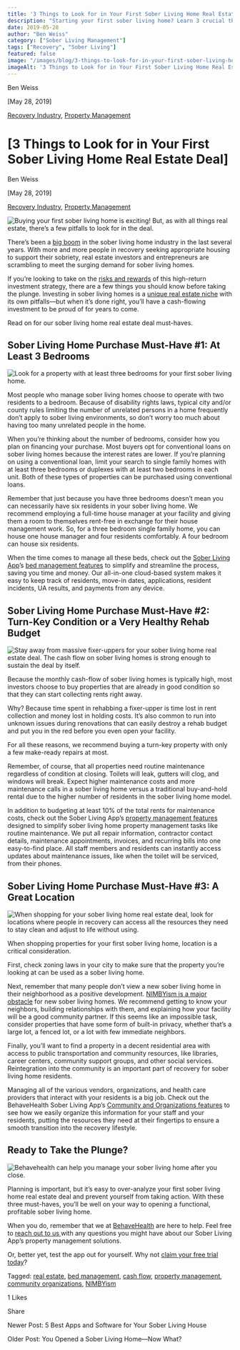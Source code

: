 ```yaml
---
title: '3 Things to Look for in Your First Sober Living Home Real Estate Deal'
description: "Starting your first sober living home? Learn 3 crucial things to look for in your real estate deal. Key factors for success."
date: 2019-05-28
author: "Ben Weiss"
category: ["Sober Living Management"]
tags: ["Recovery", "Sober Living"]
featured: false
image: "/images/blog/3-things-to-look-for-in-your-first-sober-living-home-real-estate-deal/paintingahouse.png"
imageAlt: '3 Things to Look for in Your First Sober Living Home Real Estate Deal'
---
```


Ben Weiss

[May 28, 2019]

[Recovery Industry](/sober-living-app-blog/category/Recovery+Industry), [Property Management](/sober-living-app-blog/category/Property+Management)

#  [3 Things to Look for in Your First Sober Living Home Real Estate Deal]

Ben Weiss

[May 28, 2019]

[Recovery Industry](/sober-living-app-blog/category/Recovery+Industry), [Property Management](/sober-living-app-blog/category/Property+Management)

![Buying your first sober living home is exciting! But, as with all things real estate, there’s a few pitfalls to look for in the deal.](/images/blog/3-things-to-look-for-in-your-first-sober-living-home-real-estate-deal/realestatedeal.png)

There’s been a [big boom](https://www.nbcbayarea.com/investigations/Big-Demand-Fast-Money--No-Regulations-Make-Sober-Homes-a-Wild-West--506131641.html) in the sober living home industry in the last several years. With more and more people in recovery seeking appropriate housing to support their sobriety, real estate investors and entrepreneurs are scrambling to meet the surging demand for sober living homes. 

If you’re looking to take on the [risks and rewards](https://www.fxstreet.com/education/investing-in-real-estate-as-a-sober-living-facility-201901290707) of this high-return investment strategy, there are a few things you should know before taking the plunge. Investing in sober living homes is a [unique real estate niche](https://smallbusiness.chron.com/open-sober-living-home-18359.html) with its own pitfalls—but when it’s done right, you’ll have a cash-flowing investment to be proud of for years to come. 

Read on for our sober living home real estate deal must-haves.

## Sober Living Home Purchase Must-Have #1: At Least 3 Bedrooms 

![Look for a property with at least three bedrooms for your first sober living home.](/images/blog/3-things-to-look-for-in-your-first-sober-living-home-real-estate-deal/bedroom.png)

Most people who manage sober living homes choose to operate with two residents to a bedroom. Because of disability rights laws, typical city and/or county rules limiting the number of unrelated persons in a home frequently don’t apply to sober living environments, so don’t worry too much about having too many unrelated people in the home. 

When you’re thinking about the number of bedrooms, consider how you plan on financing your purchase. Most buyers opt for conventional loans on sober living homes because the interest rates are lower. If you’re planning on using a conventional loan, limit your search to single family homes with at least three bedrooms or duplexes with at least two bedrooms in each unit. Both of these types of properties can be purchased using conventional loans. 

Remember that just because you have three bedrooms doesn’t mean you can necessarily have six residents in your sober living home. We recommend employing a full-time house manager at your facility and giving them a room to themselves rent-free in exchange for their house management work. So, for a three bedroom single family home, you can house one house manager and four residents comfortably. A four bedroom can house six residents. 

When the time comes to manage all these beds, check out the [Sober Living App](http://soberlivingapp.com)’s [bed management features](../../../../housing.html) to simplify and streamline the process, saving you time and money. Our all-in-one cloud-based system makes it easy to keep track of residents, move-in dates, applications, resident incidents, UA results, and payments from any device.  

## Sober Living Home Purchase Must-Have #2: Turn-Key Condition or a Very Healthy Rehab Budget

![Stay away from massive fixer-uppers for your sober living home real estate deal. The cash flow on sober living homes is strong enough to sustain the deal by itself.](/images/blog/3-things-to-look-for-in-your-first-sober-living-home-real-estate-deal/paintingahouse.png)

Because the monthly cash-flow of sober living homes is typically high, most investors choose to buy properties that are already in good condition so that they can start collecting rents right away. 

Why? Because time spent in rehabbing a fixer-upper is time lost in rent collection and money lost in holding costs. It’s also common to run into unknown issues during renovations that can easily destroy a rehab budget and put you in the red before you even open your facility.  

For all these reasons, we recommend buying a turn-key property with only a few make-ready repairs at most. 

Remember, of course, that all properties need routine maintenance regardless of condition at closing. Toilets will leak, gutters will clog, and windows will break. Expect higher maintenance costs and more maintenance calls in a sober living home versus a traditional buy-and-hold rental due to the higher number of residents in the sober living home model. 

In addition to budgeting at least 10% of the total rents for maintenance costs, check out the Sober Living App’s [property management features](../../../../features.html#properties) designed to simplify sober living home property management tasks like routine maintenance. We put all repair information, contractor contact details, maintenance appointments, invoices, and recurring bills into one easy-to-find place. All staff members and residents can instantly access updates about maintenance issues, like when the toilet will be serviced, from their phones.     

## Sober Living Home Purchase Must-Have #3: A Great Location 

![When shopping for your sober living home real estate deal, look for locations where people in recovery can access all the resources they need to stay clean and adjust to life without using.](/images/blog/3-things-to-look-for-in-your-first-sober-living-home-real-estate-deal/mapfinder.png)

When shopping properties for your first sober living home, location is a critical consideration. 

First, check zoning laws in your city to make sure that the property you’re looking at can be used as a sober living home. 

Next, remember that many people don’t view a new sober living home in their neighborhood as a positive development. [NIMBYism is a major obstacle](https://www.wbur.org/commonhealth/2019/02/20/sober-houses-meetinghouse-hill-tension) for new sober living homes. We recommend getting to know your neighbors, building relationships with them, and explaining how your facility will be a good community partner. If this seems like an impossible task, consider properties that have some form of built-in privacy, whether that’s a large lot, a fenced lot, or a lot with few immediate neighbors. 

Finally, you’ll want to find a property in a decent residential area with access to public transportation and community resources, like libraries, career centers, community support groups, and other social services. Reintegration into the community is an important part of recovery for sober living home residents. 

Managing all of the various vendors, organizations, and health care providers that interact with your residents is a big job. Check out the BehaveHealth Sober Living App’s [Community and Organizations features](../../../../features.html#organizations) to see how we easily organize this information for your staff and your residents, putting the resources they need at their fingertips to ensure a smooth transition into the recovery lifestyle. 

## Ready to Take the Plunge?

![Behavehealth can help you manage your sober living home after you close.](/images/blog/3-things-to-look-for-in-your-first-sober-living-home-real-estate-deal/houseonlawn.png)

Planning is important, but it’s easy to over-analyze your first sober living home real estate deal and prevent yourself from taking action. With these three must-haves, you’ll be well on your way to opening a functional, profitable sober living home. 

When you do, remember that we at [BehaveHealth](http://behavehealth.com) are here to help. Feel free to [reach out to us ](mailto:contact@behavehealth.com)with any questions you might have about our Sober Living App’s property management solutions. 

Or, better yet, test the app out for yourself. Why not [claim your free trial today](https://signup.soberlivingapp.com/#!/)? 

Tagged: [real estate](/sober-living-app-blog/tag/real+estate), [bed management](/sober-living-app-blog/tag/bed+management), [cash flow](/sober-living-app-blog/tag/cash+flow), [property management](/sober-living-app-blog/tag/property+management), [community organizations](/sober-living-app-blog/tag/community+organizations), [NIMBYism](/sober-living-app-blog/tag/NIMBYism)

1 Likes

Share

Newer Post: 5 Best Apps and Software for Your Sober Living House 

Older Post: You Opened a Sober Living Home—Now What?